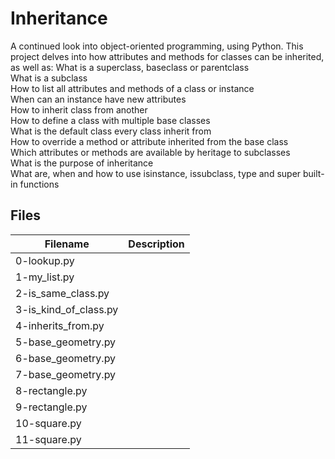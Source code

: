 # Inheritance
A continued look into object-oriented programming, using Python. This project delves into how attributes and methods for classes can be inherited, as well as:
  What is a superclass, baseclass or parentclass  
  What is a subclass  
  How to list all attributes and methods of a class or instance  
  When can an instance have new attributes  
  How to inherit class from another  
  How to define a class with multiple base classes  
  What is the default class every class inherit from  
  How to override a method or attribute inherited from the base class  
  Which attributes or methods are available by heritage to subclasses  
  What is the purpose of inheritance  
  What are, when and how to use isinstance, issubclass, type and super built-in functions  

## Files

| Filename | Description |
| -------- | ----------- |
| 0-lookup.py | 
| 1-my_list.py | 
| 2-is_same_class.py | 
| 3-is_kind_of_class.py | 
| 4-inherits_from.py | 
| 5-base_geometry.py | 
| 6-base_geometry.py | 
| 7-base_geometry.py | 
| 8-rectangle.py | 
| 9-rectangle.py | 
| 10-square.py | 
| 11-square.py | 
